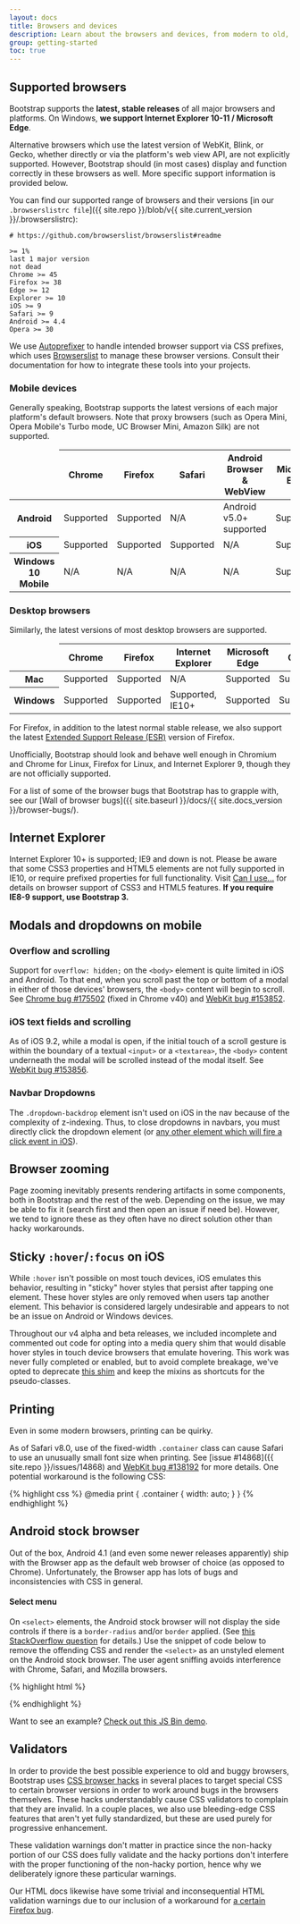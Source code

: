 ```yaml
---
layout: docs
title: Browsers and devices
description: Learn about the browsers and devices, from modern to old, that are supported by Bootstrap, including known quirks and bugs for each.
group: getting-started
toc: true
---
```


## Supported browsers

Bootstrap supports the **latest, stable releases** of all major browsers and platforms. On Windows,
**we support Internet Explorer 10-11 / Microsoft Edge**.

Alternative browsers which use the latest version of WebKit, Blink, or Gecko, whether directly or
via the platform's web view API, are not explicitly supported. However, Bootstrap should (in most
cases) display and function correctly in these browsers as well. More specific support information
is provided below.

You can find our supported range of browsers and their versions [in our `.browserslistrc file`]({{
site.repo }}/blob/v{{ site.current_version }}/.browserslistrc):

```
# https://github.com/browserslist/browserslist#readme

>= 1%
last 1 major version
not dead
Chrome >= 45
Firefox >= 38
Edge >= 12
Explorer >= 10
iOS >= 9
Safari >= 9
Android >= 4.4
Opera >= 30
```

We use [Autoprefixer](https://github.com/postcss/autoprefixer) to handle intended browser support
via CSS prefixes, which uses [Browserslist](https://github.com/browserslist/browserslist) to manage
these browser versions. Consult their documentation for how to integrate these tools into your
projects.

### Mobile devices

Generally speaking, Bootstrap supports the latest versions of each major platform's default
browsers. Note that proxy browsers (such as Opera Mini, Opera Mobile's Turbo mode, UC Browser Mini,
Amazon Silk) are not supported.

<table class="table table-bordered table-striped">
  <thead>
    <tr>
      <td></td>
      <th>Chrome</th>
      <th>Firefox</th>
      <th>Safari</th>
      <th>Android Browser &amp; WebView</th>
      <th>Microsoft Edge</th>
    </tr>
  </thead>
  <tbody>
    <tr>
      <th scope="row">Android</th>
      <td class="text-success">Supported</td>
      <td class="text-success">Supported</td>
      <td class="text-muted">N/A</td>
      <td class="text-success">Android v5.0+ supported</td>
      <td class="text-success">Supported</td>
    </tr>
    <tr>
      <th scope="row">iOS</th>
      <td class="text-success">Supported</td>
      <td class="text-success">Supported</td>
      <td class="text-success">Supported</td>
      <td class="text-muted">N/A</td>
      <td class="text-success">Supported</td>
    </tr>
    <tr>
      <th scope="row">Windows 10 Mobile</th>
      <td class="text-muted">N/A</td>
      <td class="text-muted">N/A</td>
      <td class="text-muted">N/A</td>
      <td class="text-muted">N/A</td>
      <td class="text-success">Supported</td>
    </tr>
  </tbody>
</table>

### Desktop browsers

Similarly, the latest versions of most desktop browsers are supported.

<table class="table table-bordered table-striped">
  <thead>
    <tr>
      <td></td>
      <th>Chrome</th>
      <th>Firefox</th>
      <th>Internet Explorer</th>
      <th>Microsoft Edge</th>
      <th>Opera</th>
      <th>Safari</th>
    </tr>
  </thead>
  <tbody>
    <tr>
      <th scope="row">Mac</th>
      <td class="text-success">Supported</td>
      <td class="text-success">Supported</td>
      <td class="text-muted">N/A</td>
      <td class="text-success">Supported</td>
      <td class="text-success">Supported</td>
      <td class="text-success">Supported</td>
    </tr>
    <tr>
      <th scope="row">Windows</th>
      <td class="text-success">Supported</td>
      <td class="text-success">Supported</td>
      <td class="text-success">Supported, IE10+</td>
      <td class="text-success">Supported</td>
      <td class="text-success">Supported</td>
      <td class="text-danger">Not supported</td>
    </tr>
  </tbody>
</table>

For Firefox, in addition to the latest normal stable release, we also support the latest
[Extended Support Release (ESR)](https://www.mozilla.org/en-US/firefox/enterprise/) version of
Firefox.

Unofficially, Bootstrap should look and behave well enough in Chromium and Chrome for Linux, Firefox
for Linux, and Internet Explorer 9, though they are not officially supported.

For a list of some of the browser bugs that Bootstrap has to grapple with, see our [Wall of browser
bugs]({{ site.baseurl }}/docs/{{ site.docs_version }}/browser-bugs/).

## Internet Explorer

Internet Explorer 10+ is supported; IE9 and down is not. Please be aware that some CSS3 properties
and HTML5 elements are not fully supported in IE10, or require prefixed properties for full
functionality. Visit [Can I use...](https://caniuse.com/) for details on browser support of CSS3 and
HTML5 features. **If you require IE8-9 support, use Bootstrap 3.**

## Modals and dropdowns on mobile

### Overflow and scrolling

Support for `overflow: hidden;` on the `<body>` element is quite limited in iOS and Android. To that
end, when you scroll past the top or bottom of a modal in either of those devices' browsers, the
`<body>` content will begin to scroll. See
[Chrome bug #175502](https://bugs.chromium.org/p/chromium/issues/detail?id=175502) (fixed in Chrome
v40) and [WebKit bug #153852](https://bugs.webkit.org/show_bug.cgi?id=153852).

### iOS text fields and scrolling

As of iOS 9.2, while a modal is open, if the initial touch of a scroll gesture is within the
boundary of a textual `<input>` or a `<textarea>`, the `<body>` content underneath the modal will be
scrolled instead of the modal itself. See
[WebKit bug #153856](https://bugs.webkit.org/show_bug.cgi?id=153856).

### Navbar Dropdowns

The `.dropdown-backdrop` element isn't used on iOS in the nav because of the complexity of
z-indexing. Thus, to close dropdowns in navbars, you must directly click the dropdown element (or
[any other element which will fire a click event in
iOS](https://developer.mozilla.org/en-US/docs/Web/API/Element/click_event#Safari_Mobile)).

## Browser zooming

Page zooming inevitably presents rendering artifacts in some components, both in Bootstrap and the
rest of the web. Depending on the issue, we may be able to fix it (search first and then open an
issue if need be). However, we tend to ignore these as they often have no direct solution other than
hacky workarounds.

## Sticky `:hover`/`:focus` on iOS

While `:hover` isn't possible on most touch devices, iOS emulates this behavior, resulting in
"sticky" hover styles that persist after tapping one element. These hover styles are only removed
when users tap another element. This behavior is considered largely undesirable and appears to not
be an issue on Android or Windows devices.

Throughout our v4 alpha and beta releases, we included incomplete and commented out code for opting
into a media query shim that would disable hover styles in touch device browsers that emulate
hovering. This work was never fully completed or enabled, but to avoid complete breakage, we've
opted to deprecate [this shim](https://github.com/twbs/mq4-hover-shim) and keep the mixins as
shortcuts for the pseudo-classes.

## Printing

Even in some modern browsers, printing can be quirky.

As of Safari v8.0, use of the fixed-width `.container` class can cause Safari to use an unusually
small font size when printing. See [issue #14868]({{ site.repo }}/issues/14868) and
[WebKit bug #138192](https://bugs.webkit.org/show_bug.cgi?id=138192) for more details. One potential
workaround is the following CSS:

{% highlight css %} @media print { .container { width: auto; } } {% endhighlight %}

## Android stock browser

Out of the box, Android 4.1 (and even some newer releases apparently) ship with the Browser app as
the default web browser of choice (as opposed to Chrome). Unfortunately, the Browser app has lots of
bugs and inconsistencies with CSS in general.

#### Select menu

On `<select>` elements, the Android stock browser will not display the side controls if there is a
`border-radius` and/or `border` applied. (See
[this StackOverflow question](https://stackoverflow.com/questions/14744437/html-select-box-not-showing-drop-down-arrow-on-android-version-4-0-when-set-with)
for details.) Use the snippet of code below to remove the offending CSS and render the `<select>` as
an unstyled element on the Android stock browser. The user agent sniffing avoids interference with
Chrome, Safari, and Mozilla browsers.

{% highlight html %}

<script>
$(function () {
  var nua = navigator.userAgent
  var isAndroid = (nua.indexOf('Mozilla/5.0') > -1 && nua.indexOf('Android ') > -1 && nua.indexOf('AppleWebKit') > -1 && nua.indexOf('Chrome') === -1)
  if (isAndroid) {
    $('select.form-control').removeClass('form-control').css('width', '100%')
  }
})
</script>

{% endhighlight %}

Want to see an example? [Check out this JS Bin demo](http://jsbin.com/OyaqoDO/2).

## Validators

In order to provide the best possible experience to old and buggy browsers, Bootstrap uses
[CSS browser hacks](http://browserhacks.com/) in several places to target special CSS to certain
browser versions in order to work around bugs in the browsers themselves. These hacks understandably
cause CSS validators to complain that they are invalid. In a couple places, we also use
bleeding-edge CSS features that aren't yet fully standardized, but these are used purely for
progressive enhancement.

These validation warnings don't matter in practice since the non-hacky portion of our CSS does fully
validate and the hacky portions don't interfere with the proper functioning of the non-hacky
portion, hence why we deliberately ignore these particular warnings.

Our HTML docs likewise have some trivial and inconsequential HTML validation warnings due to our
inclusion of a workaround for
[a certain Firefox bug](https://bugzilla.mozilla.org/show_bug.cgi?id=654072).
